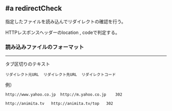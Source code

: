 #a redirectCheck
----------------------------------
指定したファイルを読み込んでリダイレクトの確認を行う。

HTTPレスポンスヘッダーのlocation , codeで判定する。

### 読み込みファイルのフォーマット
----------------------------------
タブ区切りのテキスト

	リダイレクト元URL	リダイレクト先URL	リダイレクトコード

例）
	
	http://www.yahoo.co.jp	http://m.yahoo.co.jp	302
	
	http://animita.tv	http://animita.tv/top	302
